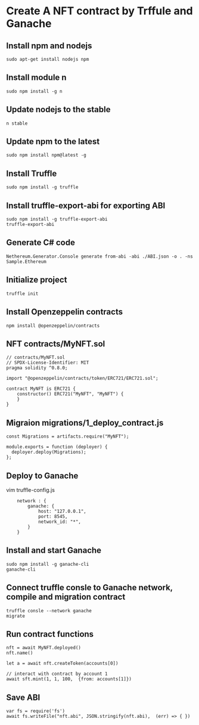 # Create A NFT contract by Trffule and Ganache

## Install npm and nodejs
```
sudo apt-get install nodejs npm
```

## Install module n
```
sudo npm install -g n
```

## Update nodejs to the stable
```
n stable
```

## Update npm to the latest
```
sudo npm install npm@latest -g
```

## Install Truffle
```
sudo npm install -g truffle
```

## Install truffle-export-abi for exporting ABI
```
sudo npm install -g truffle-export-abi
truffle-export-abi
```

## Generate C# code
```
Nethereum.Generator.Console generate from-abi -abi ./ABI.json -o . -ns Sample.Ethereum
```
## Initialize project
```
truffle init
```
## Install Openzeppelin contracts
```
npm install @openzeppelin/contracts
```
## NFT contracts/MyNFT.sol
```
// contracts/MyNFT.sol
// SPDX-License-Identifier: MIT
pragma solidity ^0.8.0;

import "@openzeppelin/contracts/token/ERC721/ERC721.sol";

contract MyNFT is ERC721 {
    constructor() ERC721("MyNFT", "MyNFT") {
    }
}
```

## Migraion migrations/1_deploy_contract.js
```
const Migrations = artifacts.require("MyNFT");

module.exports = function (deployer) {
  deployer.deploy(Migrations);
};
```



## Deploy to Ganache
vim truffle-config.js
```
    network : {
        ganache: {
            host: "127.0.0.1", 
            port: 8545,
            network_id: "*",
        }
    }    
```

## Install and start Ganache
```
sudo npm install -g ganache-cli
ganache-cli
```

## Connect truffle consle to Ganache network, compile and migration contract
```
truffle consle --network ganache
migrate    
```

## Run contract functions
```
nft = await MyNFT.deployed()
nft.name()

let a = await nft.createToken(accounts[0])

// interact with contract by account 1
await sft.mint(1, 1, 100,  {from: accounts[1]})
```

## Save ABI
```
var fs = require('fs')
await fs.writeFile("nft.abi", JSON.stringify(nft.abi),  (err) => { })
```
